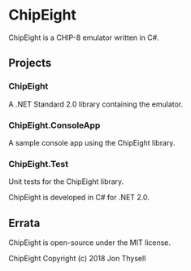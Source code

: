 # ChipEight #

ChipEight is a CHIP-8 emulator written in C#.

## Projects ##

### ChipEight ###

A .NET Standard 2.0 library containing the emulator.

### ChipEight.ConsoleApp ###

A sample console app using the ChipEight library.

### ChipEight.Test ###

Unit tests for the ChipEight library.

ChipEight is developed in C# for .NET 2.0.

## Errata ##

ChipEight is open-source under the MIT license.

ChipEight Copyright (c) 2018 Jon Thysell
